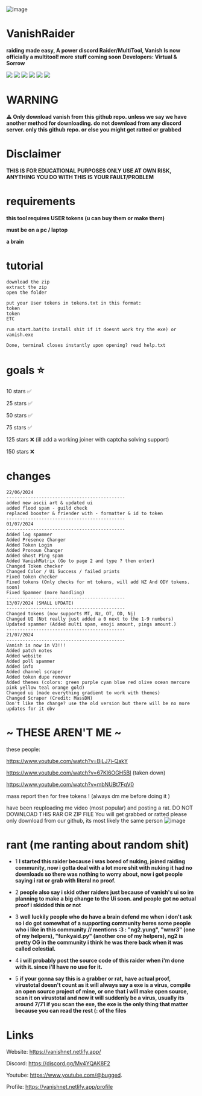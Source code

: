 ![image](https://github.com/user-attachments/assets/c4993df9-28ef-479c-8aa5-1938411b5198)
# VanishRaider
**raiding made easy, A power discord Raider/MultiTool, Vanish Is now officially a multitool! more stuff coming soon**
**Developers: Virtual & Sorrow**

<img src="https://img.shields.io/github/languages/top/vanishgg/vanishraider">
<img src="https://img.shields.io/github/last-commit/vanishgg/vanishraider">
<img src="https://img.shields.io/github/issues-closed/vanishgg/vanishraider">
<img src="https://img.shields.io/github/issues/vanishgg/vanishraider">
<img src="https://img.shields.io/github/stars/vanishgg/vanishraider">
<img src="https://img.shields.io/github/forks/vanishgg/vanishraider">

# WARNING 
**⚠️ Only download vanish from this github repo. unless we say we have another method for downloading. do not download from any discord server. only this github repo. or else you might get ratted or grabbed**

# Disclaimer
**THIS IS FOR EDUCATIONAL PURPOSES ONLY USE AT OWN RISK, ANYTHING YOU DO WITH THIS IS YOUR FAULT/PROBLEM**


# requirements
**this tool requires USER tokens (u can buy them or make them)**

**must be on a pc / laptop**

**a brain**

# tutorial
```
download the zip
extract the zip
open the folder

put your User tokens in tokens.txt in this format:
token
token
ETC

run start.bat(to install shit if it doesnt work try the exe) or vanish.exe

Done, terminal closes instantly upon opening? read help.txt
```

# goals ⭐
10 stars ✅

25 stars ✅

50 stars ✅

75 stars ✅

125 stars ❌ (ill add a working joiner with captcha solving support)

150 stars ❌


# changes
```
22/06/2024
--------------------------------------------
added new ascii art & updated ui
added flood spam - guild check
replaced booster & friender with - formatter & id to token
--------------------------------------------
01/07/2024
--------------------------------------------
Added log spammer
Added Presence Changer 
Added Token Login
Added Pronoun Changer
Added Ghost Ping spam
Added VanishMatrix (Go to page 2 and type ? then enter)
Changed Token checker
Changed Color / Ui Success / failed prints
Fixed token checker
Fixed tokens (Only checks for mt tokens, will add NZ And ODY tokens. soon)
Fixed Spammer (more handling)
--------------------------------------------
13/07/2024 (SMALL UPDATE)
--------------------------------------------
Changed tokens (now supports MT, Nz, OT, OD, Nj)
Changed UI (Not really just added a 0 next to the 1-9 numbers)
Updated spammer (Added multi spam, emoji amount, pings amount.)
--------------------------------------------
21/07/2024
--------------------------------------------
Vanish is now in V3!!!
Added patch notes
Added website 
Added poll spammer
Added info
Added channel scraper
Added token dupe remover
Added themes (colors: green purple cyan blue red olive ocean mercure pink yellow teal orange gold)
Changed ui (made everything gradient to work with themes)
Changed Scraper (Credit: MassDN)
Don't like the change? use the old version but there will be no more updates for it obv
```

# ~ THESE AREN'T ME ~
these people:

<https://www.youtube.com/watch?v=BjLJ7j-QakY>

<https://www.youtube.com/watch?v=67Kl6OGH5BI> (taken down)

<https://www.youtube.com/watch?v=mbNUBt7FqV0>

mass report then for free tokens ! (always dm me before doing it )

have been reuploading me video (most popular) and posting a rat. DO NOT DOWNLOAD THIS RAR OR ZIP FILE You will get grabbed or ratted please only download from our github,
its most likely the same person
![image](https://github.com/user-attachments/assets/396905de-dea9-4566-86b0-11f90990841f)

# rant (me ranting about random shit)
- 1 **I started this raider because i was bored of nuking, joined raiding community, now i gotta deal with a lot more shit with nuking it had no downloads so there was nothing to worry about, now i got people saying i rat or grab with literal no proof.**

- 2 **people also say i skid other raiders just because of vanish's ui so im planning to make a big change to the Ui soon. and people got no actual proof i skidded this or not**

- 3 **well luckily people who do have a brain defend me when i don't ask so i do got somewhat of a supporting community heres some people who i like in this community // mentions :3 : "ng2.yung", "wrnr3" (one of my helpers), "funkyaid.py" (another one of my helpers), ng2 is pretty OG in the community i think he was there back when it was called celestial.**

- 4 **i will probably post the source code of this raider when i'm done with it. since i'll have no use for it.**

- 5 **if your gonna say this is a grabber or rat, have actual proof, virustotal doesn't count as it will always say a exe is a virus, compile an open source project of mine, or one that i will make open source, scan it on virustotal and now it will suddenly be a virus, usually its around 7/71 if you scan the exe, the exe is the only thing that matter because you can read the rest (: of the files**


# Links
Website:  https://vanishnet.netlify.app/

Discord:   https://discord.gg/Mv4YQAK8F2

Youtube:  https://www.youtube.com/@bugged.

Profile:   https://vanishnet.netlify.app/profile
